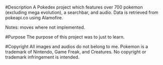 #Description
A Pokedex project which features over 700 pokemon (excluding mega evolution), a searchbar, and audio.
Data is retrieved from pokeapi.co using Alamofire.

Notes: moves where not implemented.

#Purpose
The purpose of this project was to just to learn.

#Copyright
All images and audios do not belong to me.
Pokemon is a trademark of Nintendo, Game Freak, and Creatures.
No copyright or trademark infringement is intended.
